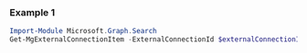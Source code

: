 ### Example 1
```powershell
Import-Module Microsoft.Graph.Search
Get-MgExternalConnectionItem -ExternalConnectionId $externalConnectionId -ExternalItemId $externalItemId
```
